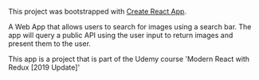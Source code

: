 This project was bootstrapped with [Create React App](https://github.com/facebook/create-react-app).

A Web App that allows users to search for images using a search bar. The app will query a public API using the user input to return images and present them to the user.

This app is a project that is part of the Udemy course 'Modern React with Redux [2019 Update]'
